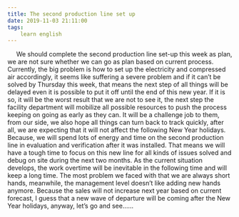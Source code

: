 ```yaml
---
title: The second production line set up
date: 2019-11-03 21:11:00
tags:
    learn english
---
```



     We should complete the second production line set-up
this week as plan, we are not sure whether we can go as plan based on current
process. Currently, the big problem is how to set up the electricity and
compressed air accordingly, it seems like suffering a severe problem and if it
can’t be solved by Thursday this week, that means the next step of all things
will be delayed even it is possible to put it off until the end of this new year.
If it is so, it will be the worst result that we are not to see it, the next
step the facility department will mobilize all possible resources to push the
process keeping on going as early as they can. It will be a challenge job to
them, from our side, we also hope all things can turn back to track quickly,
after all, we are expecting that it will not affect the following New Year
holidays. Because, we will spend lots of energy and time on the second
production line in evaluation and verification after it was installed. That means
we will have a tough time to focus on this new line for all kinds of issues
solved and debug on site during the next two months. As the current situation
develops, the work overtime will be inevitable in the following time and will
keep a long time. The most problem we faced with that we are always short
hands, meanwhile, the management level doesn’t like adding new hands anymore. Because
the sales will not increase next year based on current forecast, I guess that a
new wave of departure will be coming after the New Year holidays, anyway, let’s
go and see……

